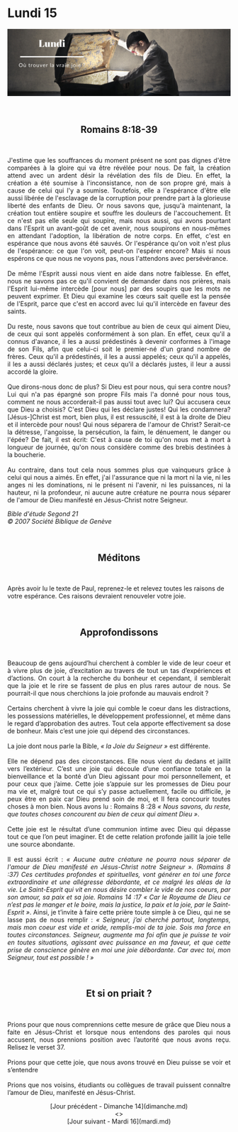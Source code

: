 # Lundi 15
![alt text](images/SDP-Lundi.png "Lundi 15 - Où trouver la vraie joie ?")

<br/>
<center><h2>Romains 8:18-39</h2></center>
<br/>

<p align="justify">J'estime que les souffrances du moment présent ne sont pas dignes d'être comparées à la gloire qui va être révélée pour nous. De fait, la création attend avec un ardent désir la révélation des fils de Dieu. En effet, la création a été soumise à l'inconsistance, non de son propre gré, mais à cause de celui qui l'y a soumise. Toutefois, elle a l'espérance d'être elle aussi libérée de l'esclavage de la corruption pour prendre part à la glorieuse liberté des enfants de Dieu. Or nous savons que, jusqu'à maintenant, la création tout entière soupire et souffre les douleurs de l'accouchement. Et ce n'est pas elle seule qui soupire, mais nous aussi, qui avons pourtant dans l'Esprit un avant-goût de cet avenir, nous soupirons en nous-mêmes en attendant l'adoption, la libération de notre corps. En effet, c'est en espérance que nous avons été sauvés. Or l'espérance qu'on voit n'est plus de l'espérance: ce que l'on voit, peut-on l'espérer encore? Mais si nous espérons ce que nous ne voyons pas, nous l'attendons avec persévérance.
<br/><br/>
De même l'Esprit aussi nous vient en aide dans notre faiblesse. En effet, nous ne savons pas ce qu'il convient de demander dans nos prières, mais l'Esprit lui-même intercède [pour nous] par des soupirs que les mots ne peuvent exprimer. Et Dieu qui examine les cœurs sait quelle est la pensée de l'Esprit, parce que c'est en accord avec lui qu'il intercède en faveur des saints.
<br/><br/>
Du reste, nous savons que tout contribue au bien de ceux qui aiment Dieu, de ceux qui sont appelés conformément à son plan. En effet, ceux qu'il a connus d'avance, il les a aussi prédestinés à devenir conformes à l'image de son Fils, afin que celui-ci soit le premier-né d'un grand nombre de frères. Ceux qu'il a prédestinés, il les a aussi appelés; ceux qu'il a appelés, il les a aussi déclarés justes; et ceux qu'il a déclarés justes, il leur a aussi accordé la gloire.
<br/><br/>
Que dirons-nous donc de plus? Si Dieu est pour nous, qui sera contre nous? Lui qui n'a pas épargné son propre Fils mais l'a donné pour nous tous, comment ne nous accorderait-il pas aussi tout avec lui? Qui accusera ceux que Dieu a choisis? C'est Dieu qui les déclare justes! Qui les condamnera? [Jésus-]Christ est mort, bien plus, il est ressuscité, il est à la droite de Dieu et il intercède pour nous! Qui nous séparera de l'amour de Christ? Serait-ce la détresse, l'angoisse, la persécution, la faim, le dénuement, le danger ou l'épée? De fait, il est écrit: C'est à cause de toi qu'on nous met à mort à longueur de journée, qu'on nous considère comme des brebis destinées à la boucherie.
<br/><br/>
Au contraire, dans tout cela nous sommes plus que vainqueurs grâce à celui qui nous a aimés. En effet, j'ai l'assurance que ni la mort ni la vie, ni les anges ni les dominations, ni le présent ni l'avenir, ni les puissances, ni la hauteur, ni la profondeur, ni aucune autre créature ne pourra nous séparer de l'amour de Dieu manifesté en Jésus-Christ notre Seigneur.
</p>

<i>Bible d'étude Segond 21<br />
© 2007 Société Biblique de Genève</i>

<br/>
<center><h2>Méditons</h2></center>
<br/>

Après avoir lu le texte de Paul, reprenez-le et relevez toutes les raisons de votre espérance. Ces raisons devraient renouveler votre joie.

<br/>
<center><h2>Approfondissons</h2></center>
<br/>

<p align="justify">
Beaucoup de gens aujourd’hui cherchent à combler le vide de leur coeur et à vivre plus de joie, d’excitation au travers de tout un tas d’expériences et d’actions. On court à la recherche du bonheur et cependant, il semblerait que la joie et le rire se fassent de plus en plus rares autour de nous. Se pourrait-il que nous cherchions la joie profonde au mauvais endroit ?
<br/><br/>
Certains cherchent à vivre la joie qui comble le coeur dans les distractions, les possessions matérielles, le développement professionnel, et même dans le regard d’approbation des autres. Tout cela apporte effectivement sa dose de bonheur. Mais c’est une joie qui dépend des circonstances.
<br/><br/>
La joie dont nous parle la Bible, <i>« la Joie du Seigneur »</i> est différente.
<br/><br/>
Elle ne dépend pas des circonstances. Elle nous vient du dedans et jaillit vers l’extérieur. C’est une joie qui découle d’une confiance totale en la bienveillance et la bonté d’un Dieu agissant pour moi personnellement, et pour ceux que j’aime. Cette joie s’appuie sur les promesses de Dieu pour ma vie et, malgré tout ce qui s’y passe actuellement, facile ou difficile, je peux être en paix car Dieu prend soin de moi, et Il fera concourir toutes choses à mon bien. Nous avons lu :
Romains 8 :28 <i>« Nous savons, du reste, que toutes choses concourent au bien de ceux qui aiment Dieu »</i>.
<br/><br/>
Cette joie est le résultat d’une communion intime avec Dieu qui dépasse tout ce que l’on peut imaginer. Et de cette relation profonde jaillit la joie telle une source abondante.
<br/><br/>
Il est aussi écrit :
<i>« Aucune autre créature ne pourra nous séparer de l'amour de Dieu manifesté en Jésus-Christ notre Seigneur ». (Romains 8 :37)
Ces certitudes profondes et spirituelles, vont générer en toi une force extraordinaire et une allégresse débordante, et ce malgré les aléas de la vie.
Le Saint-Esprit qui vit en nous désire combler le vide de nos coeurs, par son amour, sa paix et sa joie.
Romains 14 :17 « Car le Royaume de Dieu ce n’est pas le manger et le boire, mais la justice, la paix et la joie, par le Saint-Esprit »</i>.
Ainsi, je t’invite à faire cette prière toute simple à ce Dieu, qui ne se lasse pas de nous remplir :
<i>« Seigneur, j’ai cherché partout, longtemps, mais mon coeur est vide et aride, remplis-moi de ta joie. Sois ma force en toutes circonstances. Seigneur, augmente ma foi afin que je puisse te voir en toutes situations, agissant avec puissance en ma faveur, et que cette prise de conscience génère en moi une joie débordante. Car avec toi, mon Seigneur, tout est possible ! »</i>
</p>

<br/>
<center><h2>Et si on priait ?</h2></center>
<br/>

<p align="justify">
Prions pour que nous comprennions cette mesure de grâce que Dieu nous a faite en Jésus-Christ et lorsque nous entendons des paroles qui nous accusent, nous prennions position avec l’autorité que nous avons reçu.
Relisez le verset 37.
<br/><br/>
Prions pour que cette joie, que nous avons trouvé en Dieu puisse se voir et s’entendre
<br/><br/>
Prions que nos voisins, étudiants ou collègues de travail puissent connaître l’amour de Dieu, manifesté en Jésus-Christ.
</p>

<p align="center">
[Jour précédent - Dimanche 14](dimanche.md)<br/> <> <br/>
[Jour suivant - Mardi 16](mardi.md)
</p>